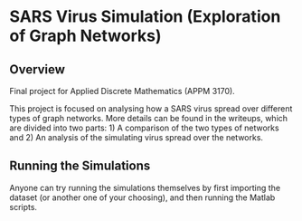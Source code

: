 # SARS Virus Simulation (Exploration of Graph Networks)

## Overview
Final project for Applied Discrete Mathematics (APPM 3170).  

This project is focused on analysing how a SARS virus spread over different types of graph networks. More details can be found in the writeups, which are divided into two parts: 1) A comparison of the two types of networks and 2) An analysis of the simulating virus spread over the networks. 

## Running the Simulations
Anyone can try running the simulations themselves by first importing the dataset (or another one of your choosing), and then running the Matlab scripts.
